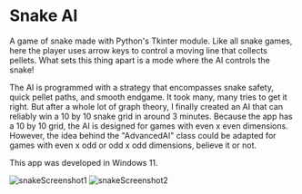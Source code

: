 # Snake AI

A game of snake made with Python's Tkinter module. Like all snake games, here the player uses arrow keys to control a moving line that collects pellets. 
What sets this thing apart is a mode where the AI controls the snake!

The AI is programmed with a strategy that encompasses snake safety, quick pellet paths, and smooth endgame. It took many, many tries to get it right.
But after a whole lot of graph theory, I finally created an AI that can reliably win a 10 by 10 snake grid in around 3 minutes. 
Because the app has a 10 by 10 grid, the AI is designed for games with even x even dimensions. However, the idea behind the "AdvancedAI" class could be adapted for
games with even x odd or odd x odd dimensions, believe it or not.

This app was developed in Windows 11.

![snakeScreenshot1](https://github.com/dair68/snake-ai/assets/36572214/2a28e3a1-ad7a-4a83-9922-52c8fb18b185)
![snakeScreenshot2](https://github.com/dair68/snake-ai/assets/36572214/ef7a40a5-3f55-4699-9145-e3c50860606a)
